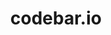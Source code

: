 ---
blog: https://medium.com/@codebar
codehost: https://github.com/https://github.com/codebar
facebook: https://facebook.com/codebarHQ
logohandle: codebario
sort: codebario
title: codebar.io
twitter: https://x.com/codebar
website: https://codebar.io/
---